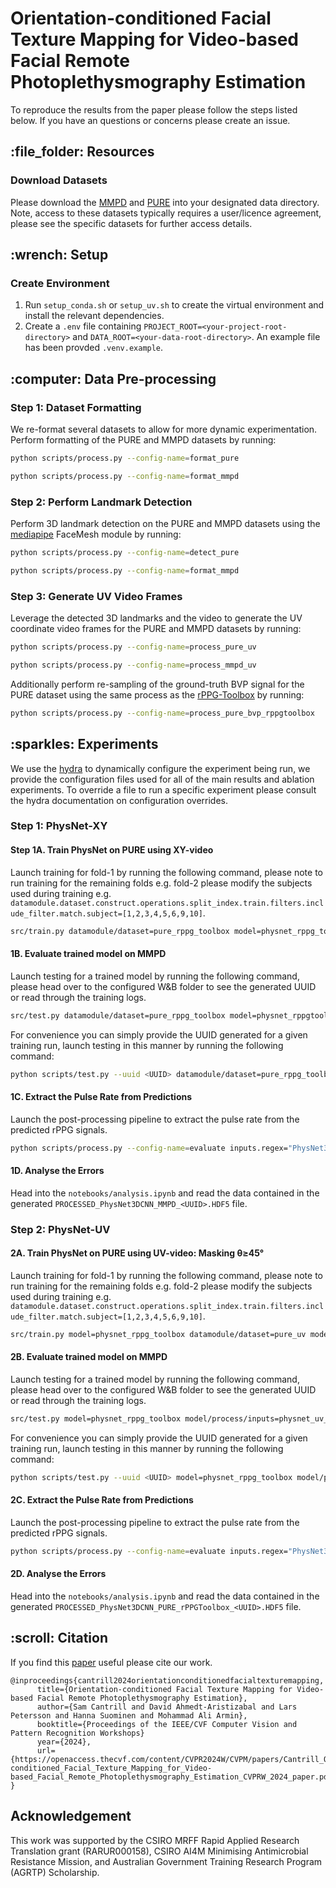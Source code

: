 <h1>Orientation-conditioned Facial Texture Mapping for Video-based Facial Remote Photoplethysmography Estimation</h1>

To reproduce the results from the paper please follow the steps listed below. If you have an questions or concerns please create an issue.

<h2>:file_folder: Resources</h2> 

<h3>Download Datasets</h3>

Please download the [MMPD](https://github.com/McJackTang/MMPD_rPPG_dataset) and [PURE](https://www.tu-ilmenau.de/universitaet/fakultaeten/fakultaet-informatik-und-automatisierung/profil/institute-und-fachgebiete/institut-fuer-technische-informatik-und-ingenieurinformatik/fachgebiet-neuroinformatik-und-kognitive-robotik/data-sets-code/pulse-rate-detection-dataset-pure) into your designated data directory. Note, access to these datasets typically requires a user/licence agreement, please see the specific datasets for further access details.


<h2>:wrench: Setup</h2> 

<h3>Create Environment</h3>

<ol>
    <li>Run <code>setup_conda.sh</code> or <code>setup_uv.sh</code> to create the virtual environment and install the relevant dependencies.</li>
    <li>Create a <code>.env</code> file containing <code>PROJECT_ROOT=&ltyour-project-root-directory&gt</code> and <code>DATA_ROOT=&ltyour-data-root-directory&gt</code>. An example file has been provded <code>.venv.example</code>.</li>
</ol>


<h2>:computer: Data Pre-processing</h2>

<h3>Step 1: Dataset Formatting</h3>

We re-format several datasets to allow for more dynamic experimentation. Perform formatting of the PURE and MMPD datasets by running:

```Bash
python scripts/process.py --config-name=format_pure
```

```Bash
python scripts/process.py --config-name=format_mmpd
```


<h3>Step 2: Perform Landmark Detection</h3>

Perform 3D landmark detection on the PURE and MMPD datasets using the [mediapipe](https://github.com/google-ai-edge/mediapipe) FaceMesh module by running:

```Bash
python scripts/process.py --config-name=detect_pure
```

```Bash
python scripts/process.py --config-name=format_mmpd
```


<h3>Step 3: Generate UV Video Frames</h3>

Leverage the detected 3D landmarks and the video to generate the UV coordinate video frames for the PURE and MMPD datasets by running:

```Bash
python scripts/process.py --config-name=process_pure_uv
```

```Bash
python scripts/process.py --config-name=process_mmpd_uv
```

Additionally perform re-sampling of the ground-truth BVP signal for the PURE dataset using the same process as the [rPPG-Toolbox](https://github.com/ubicomplab/rPPG-Toolbox/tree/main) by running:

```Bash
python scripts/process.py --config-name=process_pure_bvp_rppgtoolbox
```


<h2>:sparkles: Experiments</h2>

We use the [hydra](https://github.com/facebookresearch/hydra) to dynamically configure the experiment being run, we provide the configuration files used for all of the main results and ablation experiments. To override a file to run a specific experiment please consult the hydra documentation on configuration overrides.


<h3>Step 1: PhysNet-XY</h3>

<h4>Step 1A. Train PhysNet on PURE using XY-video</h4>

Launch training for fold-1 by running the following command, please note to run training for the remaining folds e.g. fold-2 please modify the subjects used during training e.g. <code>datamodule.dataset.construct.operations.split_index.train.filters.include_filter.match.subject=[1,2,3,4,5,6,9,10]</code>.

```Bash
src/train.py datamodule/dataset=pure_rppg_toolbox model=physnet_rppg_toolbox model/process/inputs=physnet_rppgtoolbox trainer.devices=[0] datamodule.dataset.construct.operations.split_index.train.filters.include_filter.match.subject=[1,2,3,4,5,6,7,8] note=PhysNetXY_Fold1
```

<h4>1B. Evaluate trained model on MMPD</h4>

Launch testing for a trained model by running the following command, please head over to the configured W&B folder to see the generated UUID or read through the training logs.

```Bash
src/test.py datamodule/dataset=pure_rppg_toolbox model=physnet_rppgtoolbox model/process/inputs=physnet_baseline trainer.devices=[0] +checkpoint=<model-dir>/model.ckpt
```

For convenience you can simply provide the UUID generated for a given training run, launch testing in this manner by running the following command:

```Bash
python scripts/test.py --uuid <UUID> datamodule/dataset=pure_rppg_toolbox model=physnet_rppgtoolbox model/process/inputs=physnet_baseline trainer.devices=[0]
```

<h4>1C. Extract the Pulse Rate from Predictions</h4>

Launch the post-processing pipeline to extract the pulse rate from the predicted rPPG signals.

```Bash
python scripts/process.py --config-name=evaluate inputs.regex="PhysNet3DCNN_MMPD_<UUID>.HDF5"
```

<h4>1D. Analyse the Errors</h4>

Head into the <code>notebooks/analysis.ipynb</code> and read the data contained in the generated <code>PROCESSED_PhysNet3DCNN_MMPD_&lt;UUID&gt;.HDF5</code> file.


<h3>Step 2: PhysNet-UV</h3>

<h4>2A. Train PhysNet on PURE using UV-video: Masking &theta;&geq;45&deg;</h4>

Launch training for fold-1 by running the following command, please note to run training for the remaining folds e.g. fold-2 please modify the subjects used during training e.g. <code>datamodule.dataset.construct.operations.split_index.train.filters.include_filter.match.subject=[1,2,3,4,5,6,9,10]</code>.

```Bash
src/train.py model=physnet_rppg_toolbox datamodule/dataset=pure_uv model/process/inputs=physnet_uv_mask45 trainer.devices=[0] datamodule.dataset.construct.operations.split_index.train.filters.include_filter.match.subject=[1,2,3,4,5,6,7,8] note=PhysNetUV45_Fold1
```

<h4>2B. Evaluate trained model on MMPD</h4>

Launch testing for a trained model by running the following command, please head over to the configured W&B folder to see the generated UUID or read through the training logs.

```Bash
src/test.py model=physnet_rppg_toolbox model/process/inputs=physnet_uv_mask45 datamodule/dataset=mmpd_uv trainer.devices=[0] +checkpoint=<model-dir>/model.ckpt
```

For convenience you can simply provide the UUID generated for a given training run, launch testing in this manner by running the following command:

```Bash
python scripts/test.py --uuid <UUID> model=physnet_rppg_toolbox model/process/inputs=physnet_uv_mask45 datamodule/dataset=mmpd_uv trainer.devices=[0]
```

<h4>2C. Extract the Pulse Rate from Predictions</h4>

Launch the post-processing pipeline to extract the pulse rate from the predicted rPPG signals.

```Bash
python scripts/process.py --config-name=evaluate inputs.regex="PhysNet3DCNN_PURE_rPPGToolbox_<UUID>.HDF5"
```

<h4>2D. Analyse the Errors</h4>

Head into the <code>notebooks/analysis.ipynb</code> and read the data contained in the generated <code>PROCESSED_PhysNet3DCNN_PURE_rPPGToolbox_&lt;UUID&gt;.HDF5</code> file.


<h2>:scroll: Citation</h2>

If you find this [paper](https://arxiv.org/abs/2404.09378) useful please cite our work.

```
@inproceedings{cantrill2024orientationconditionedfacialtexturemapping,
      title={Orientation-conditioned Facial Texture Mapping for Video-based Facial Remote Photoplethysmography Estimation}, 
      author={Sam Cantrill and David Ahmedt-Aristizabal and Lars Petersson and Hanna Suominen and Mohammad Ali Armin},
      booktitle={Proceedings of the IEEE/CVF Computer Vision and Pattern Recognition Workshops}
      year={2024},
      url={https://openaccess.thecvf.com/content/CVPR2024W/CVPM/papers/Cantrill_Orientation-conditioned_Facial_Texture_Mapping_for_Video-based_Facial_Remote_Photoplethysmography_Estimation_CVPRW_2024_paper.pdf}, 
}
```

<h2>Acknowledgement</h2>
This work was supported by the CSIRO MRFF Rapid Applied Research Translation grant (RARUR000158), CSIRO AI4M Minimising Antimicrobial Resistance Mission, and Australian Government Training Research Program (AGRTP) Scholarship.
